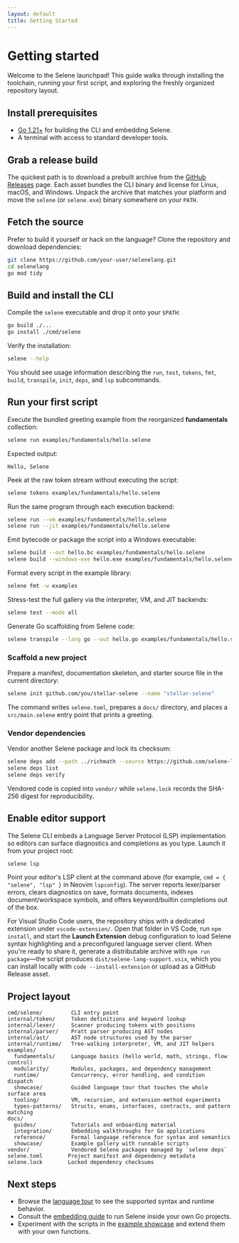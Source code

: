 ```yaml
---
layout: default
title: Getting Started
---
```


# Getting started

Welcome to the Selene launchpad! This guide walks through installing the toolchain, running your first script, and exploring the freshly organized repository layout.

## Install prerequisites

- [Go 1.21+](https://go.dev/dl/) for building the CLI and embedding Selene.
- A terminal with access to standard developer tools.

## Grab a release build

The quickest path is to download a prebuilt archive from the [GitHub Releases](https://github.com/cybellereaper/selenelang/releases) page.
Each asset bundles the CLI binary and license for Linux, macOS, and Windows.
Unpack the archive that matches your platform and move the `selene` (or `selene.exe`) binary somewhere on your `PATH`.

## Fetch the source

Prefer to build it yourself or hack on the language? Clone the repository and download dependencies:

```bash
git clone https://github.com/your-user/selenelang.git
cd selenelang
go mod tidy
```

## Build and install the CLI

Compile the `selene` executable and drop it onto your `$PATH`:

```bash
go build ./...
go install ./cmd/selene
```

Verify the installation:

```bash
selene --help
```

You should see usage information describing the `run`, `test`, `tokens`, `fmt`, `build`, `transpile`, `init`, `deps`, and `lsp` subcommands.

## Run your first script

Execute the bundled greeting example from the reorganized **fundamentals** collection:

```bash
selene run examples/fundamentals/hello.selene
```

Expected output:

```
Hello, Selene
```

Peek at the raw token stream without executing the script:

```bash
selene tokens examples/fundamentals/hello.selene
```

Run the same program through each execution backend:

```bash
selene run --vm examples/fundamentals/hello.selene
selene run --jit examples/fundamentals/hello.selene
```

Emit bytecode or package the script into a Windows executable:

```bash
selene build --out hello.bc examples/fundamentals/hello.selene
selene build --windows-exe hello.exe examples/fundamentals/hello.selene
```

Format every script in the example library:

```bash
selene fmt -w examples
```

Stress-test the full gallery via the interpreter, VM, and JIT backends:

```bash
selene test --mode all
```

Generate Go scaffolding from Selene code:

```bash
selene transpile --lang go --out hello.go examples/fundamentals/hello.selene
```

### Scaffold a new project

Prepare a manifest, documentation skeleton, and starter source file in the current directory:

```bash
selene init github.com/you/stellar-selene --name "stellar-selene"
```

The command writes `selene.toml`, prepares a `docs/` directory, and places a `src/main.selene` entry point that prints a greeting.

### Vendor dependencies

Vendor another Selene package and lock its checksum:

```bash
selene deps add --path ../richmath --source https://github.com/selene-lang/richmath github.com/selene-lang/richmath v1.0.0
selene deps list
selene deps verify
```

Vendored code is copied into `vendor/` while `selene.lock` records the SHA-256 digest for reproducibility.

## Enable editor support

The Selene CLI embeds a Language Server Protocol (LSP) implementation so editors can surface diagnostics and completions as you type. Launch it from your project root:

```bash
selene lsp
```

Point your editor's LSP client at the command above (for example, `cmd = { "selene", "lsp" }` in Neovim `lspconfig`). The server reports lexer/parser errors, clears diagnostics on save, formats documents, indexes document/workspace symbols, and offers keyword/builtin completions out of the box.

For Visual Studio Code users, the repository ships with a dedicated extension under `vscode-extension/`. Open that folder in VS Code, run `npm install`, and start the **Launch Extension** debug configuration to load Selene syntax highlighting and a preconfigured language server client. When you're ready to share it, generate a distributable archive with `npm run package`—the script produces `dist/selene-lang-support.vsix`, which you can install locally with `code --install-extension` or upload as a GitHub Release asset.

## Project layout

```
cmd/selene/         CLI entry point
internal/token/     Token definitions and keyword lookup
internal/lexer/     Scanner producing tokens with positions
internal/parser/    Pratt parser producing AST nodes
internal/ast/       AST node structures used by the parser
internal/runtime/   Tree-walking interpreter, VM, and JIT helpers
examples/
  fundamentals/     Language basics (hello world, math, strings, flow control)
  modularity/       Modules, packages, and dependency management
  runtime/          Concurrency, error handling, and condition dispatch
  showcase/         Guided language tour that touches the whole surface area
  tooling/          VM, recursion, and extension-method experiments
  types-patterns/   Structs, enums, interfaces, contracts, and pattern matching
docs/
  guides/           Tutorials and onboarding material
  integration/      Embedding walkthroughs for Go applications
  reference/        Formal language reference for syntax and semantics
  showcase/         Example gallery with runnable scripts
vendor/             Vendored Selene packages managed by `selene deps`
selene.toml        Project manifest and dependency metadata
selene.lock        Locked dependency checksums
```

## Next steps

- Browse the [language tour](language-tour.md) to see the supported syntax and runtime behavior.
- Consult the [embedding guide](../integration/embedding.md) to run Selene inside your own Go projects.
- Experiment with the scripts in the [example showcase](../showcase/) and extend them with your own functions.
